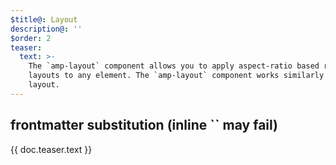 ```yaml
---
$title@: Layout
description@: ''
$order: 2
teaser:
  text: >-
    The `amp-layout` component allows you to apply aspect-ratio based responsive
    layouts to any element. The `amp-layout` component works similarly to the
    layout.
---
```


## frontmatter substitution (inline `` may fail)

<div class="teaser">
  <p>{{ doc.teaser.text }}</p>
</div>

